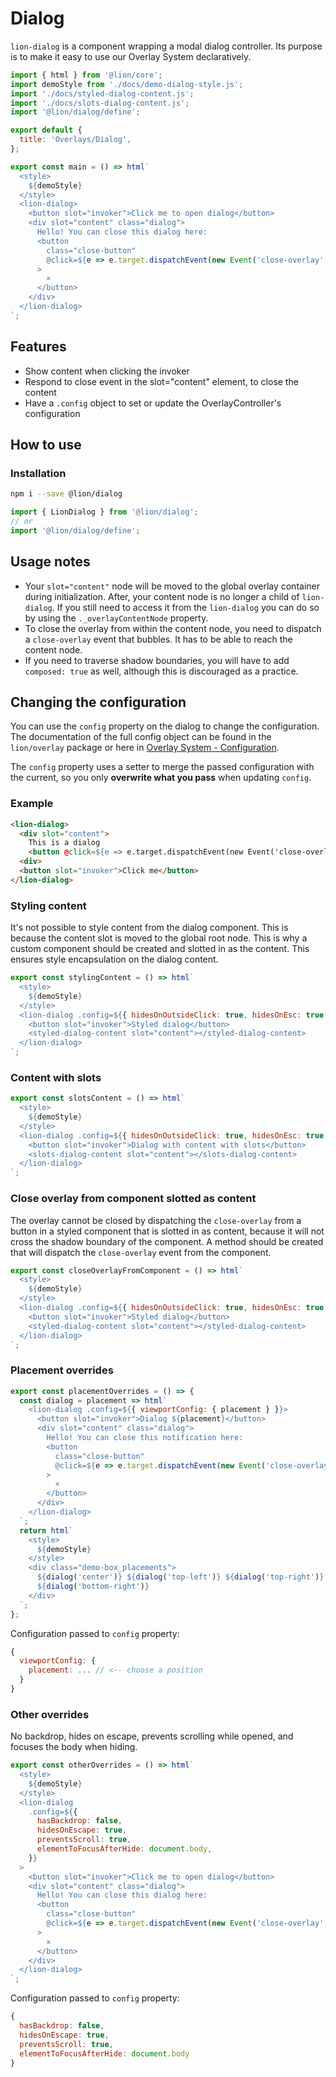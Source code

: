 [//]: # 'AUTO INSERT HEADER PREPUBLISH'

# Dialog

`lion-dialog` is a component wrapping a modal dialog controller.
Its purpose is to make it easy to use our Overlay System declaratively.

```js script
import { html } from '@lion/core';
import demoStyle from './docs/demo-dialog-style.js';
import './docs/styled-dialog-content.js';
import './docs/slots-dialog-content.js';
import '@lion/dialog/define';

export default {
  title: 'Overlays/Dialog',
};
```

```js story
export const main = () => html`
  <style>
    ${demoStyle}
  </style>
  <lion-dialog>
    <button slot="invoker">Click me to open dialog</button>
    <div slot="content" class="dialog">
      Hello! You can close this dialog here:
      <button
        class="close-button"
        @click=${e => e.target.dispatchEvent(new Event('close-overlay', { bubbles: true }))}
      >
        ⨯
      </button>
    </div>
  </lion-dialog>
`;
```

## Features

- Show content when clicking the invoker
- Respond to close event in the slot="content" element, to close the content
- Have a `.config` object to set or update the OverlayController's configuration

## How to use

### Installation

```bash
npm i --save @lion/dialog
```

```js
import { LionDialog } from '@lion/dialog';
// or
import '@lion/dialog/define';
```

## Usage notes

- Your `slot="content"` node will be moved to the global overlay container during initialization.
  After, your content node is no longer a child of `lion-dialog`.
  If you still need to access it from the `lion-dialog` you can do so by using the `._overlayContentNode` property.
- To close the overlay from within the content node, you need to dispatch a `close-overlay` event that bubbles.
  It has to be able to reach the content node.
- If you need to traverse shadow boundaries, you will have to add `composed: true` as well, although this is discouraged as a practice.

## Changing the configuration

You can use the `config` property on the dialog to change the configuration.
The documentation of the full config object can be found in the `lion/overlay` package or here in [Overlay System - Configuration](/?path=/docs/overlays-system-configuration--placement-mode-local).

The `config` property uses a setter to merge the passed configuration with the current, so you only **overwrite what you pass** when updating `config`.

### Example

```html
<lion-dialog>
  <div slot="content">
    This is a dialog
    <button @click=${e => e.target.dispatchEvent(new Event('close-overlay', { bubbles: true }))}>x</button>
  <div>
  <button slot="invoker">Click me</button>
</lion-dialog>
```

### Styling content

It's not possible to style content from the dialog component. This is because the content slot is moved to the global root node. This is why a custom component should be created and slotted in as the content. This ensures style encapsulation on the dialog content.

```js preview-story
export const stylingContent = () => html`
  <style>
    ${demoStyle}
  </style>
  <lion-dialog .config=${{ hidesOnOutsideClick: true, hidesOnEsc: true }}>
    <button slot="invoker">Styled dialog</button>
    <styled-dialog-content slot="content"></styled-dialog-content>
  </lion-dialog>
`;
```

### Content with slots

```js preview-story
export const slotsContent = () => html`
  <style>
    ${demoStyle}
  </style>
  <lion-dialog .config=${{ hidesOnOutsideClick: true, hidesOnEsc: true }}>
    <button slot="invoker">Dialog with content with slots</button>
    <slots-dialog-content slot="content"></slots-dialog-content>
  </lion-dialog>
`;
```

### Close overlay from component slotted as content

The overlay cannot be closed by dispatching the `close-overlay` from a button in a styled component that is slotted in as content, because it will not cross the shadow boundary of the component. A method should be created that will dispatch the `close-overlay` event from the component.

```js preview-story
export const closeOverlayFromComponent = () => html`
  <style>
    ${demoStyle}
  </style>
  <lion-dialog .config=${{ hidesOnOutsideClick: true, hidesOnEsc: true }}>
    <button slot="invoker">Styled dialog</button>
    <styled-dialog-content slot="content"></styled-dialog-content>
  </lion-dialog>
`;
```

### Placement overrides

```js preview-story
export const placementOverrides = () => {
  const dialog = placement => html`
    <lion-dialog .config=${{ viewportConfig: { placement } }}>
      <button slot="invoker">Dialog ${placement}</button>
      <div slot="content" class="dialog">
        Hello! You can close this notification here:
        <button
          class="close-button"
          @click=${e => e.target.dispatchEvent(new Event('close-overlay', { bubbles: true }))}
        >
          ⨯
        </button>
      </div>
    </lion-dialog>
  `;
  return html`
    <style>
      ${demoStyle}
    </style>
    <div class="demo-box_placements">
      ${dialog('center')} ${dialog('top-left')} ${dialog('top-right')} ${dialog('bottom-left')}
      ${dialog('bottom-right')}
    </div>
  `;
};
```

Configuration passed to `config` property:

```js
{
  viewportConfig: {
    placement: ... // <-- choose a position
  }
}
```

### Other overrides

No backdrop, hides on escape, prevents scrolling while opened, and focuses the body when hiding.

```js preview-story
export const otherOverrides = () => html`
  <style>
    ${demoStyle}
  </style>
  <lion-dialog
    .config=${{
      hasBackdrop: false,
      hidesOnEscape: true,
      preventsScroll: true,
      elementToFocusAfterHide: document.body,
    }}
  >
    <button slot="invoker">Click me to open dialog</button>
    <div slot="content" class="dialog">
      Hello! You can close this dialog here:
      <button
        class="close-button"
        @click=${e => e.target.dispatchEvent(new Event('close-overlay', { bubbles: true }))}
      >
        ⨯
      </button>
    </div>
  </lion-dialog>
`;
```

Configuration passed to `config` property:

```js
{
  hasBackdrop: false,
  hidesOnEscape: true,
  preventsScroll: true,
  elementToFocusAfterHide: document.body
}
```
